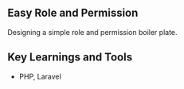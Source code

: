 ## Easy Role and Permission

Designing a simple role and permission boiler plate.

## Key Learnings and Tools
- PHP, Laravel
